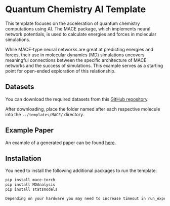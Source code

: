 # Quantum Chemistry AI Template

This template focuses on the acceleration of quantum chemistry computations using AI. The MACE package, which implements neural network potentials, is used to calculate energies and forces in molecular simulations.

While MACE-type neural networks are great at predicting energies and forces, their use in molecular dynamics (MD) simulations uncovers meaningful connections between the specific architecture of MACE networks and the success of simulations. This example serves as a starting point for open-ended exploration of this relationship.

## Datasets

You can download the required datasets from this [GitHub repository](https://github.com/karsar/molecular_data/archive/refs/heads/main.zip).

After downloading, place the folder named after each respective molecule into the `../templates/MACE/` directory.

## Example Paper

An example of a generated paper can be found [here](https://drive.google.com/file/d/1G_0QDmuBCVzbUGPTvWCSXWEVql9A8MSX/view?usp=sharing).

## Installation

You need to install the following additional packages to run the template:

```bash
pip install mace-torch
pip install MDAnalysis
pip install statsmodels

Depending on your hardware you may need to increase timeout in run_experiment(folder_name, run_num, timeout=7200) function. 
